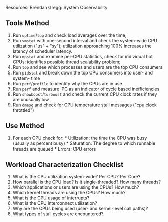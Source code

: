 Resources: Brendan Gregg: System Observability

## Tools Method

  1. Run `uptime`/`top` and check load averages over the time;
  2. Run `vmstat` with one-second interval and check the system-wide CPU utilization ("us" + "sy");
     utilization approaching 100% increases the latency of scheduler latency.
  3. Run `mpstat` and examine per-CPU statistics, check for individual hot CPUs; identifies
     possible thread scalability problem;
  4. Run `top` and see which processes and users are the top CPU consumers
  5. Run `pidstat` and break down the top CPU consumers into user- and system- time
  6. Run `perf`/`profile` to identify why the CPUs are in use
  7. Run `perf` and measure IPC as an indicator of cycle based inefficiencies
  8. Run `showboost`/`turboost` and check the current CPU clock rates if they are unusually low
  9. Run `dmesg` and check for CPU temperature stall messages ("cpu clock throttled")

## Use Method

  1. For each CPU check for:
    * Utilization: the time the CPU was busy (usually as percent busy)
    * Saturation: The degree to which runnable threads are queued
    * Errors: CPU errors

## Workload Characterization Checklist

  1. What is the CPU utilization system-wide? Per CPU? Per Core?
  2. How parallel is the CPU load? Is it single-threaded? How many threads?
  3. Which applications or users are using the CPUs? How much?
  4. Which kernel threads are using the CPUs? How much?
  5. What is the CPU usage of interrupts?
  6. What is the CPU interconnect utilization?
  7. Why are the CPUs being used (user- and kernel-level call paths)?
  8. What types of stall cycles are encountered?

